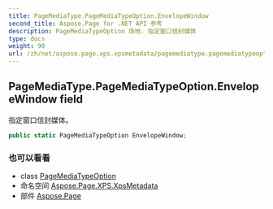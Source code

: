 ```yaml
---
title: PageMediaType.PageMediaTypeOption.EnvelopeWindow
second_title: Aspose.Page for .NET API 参考
description: PageMediaTypeOption 场地. 指定窗口信封媒体
type: docs
weight: 90
url: /zh/net/aspose.page.xps.xpsmetadata/pagemediatype.pagemediatypeoption/envelopewindow/
---
```

## PageMediaType.PageMediaTypeOption.EnvelopeWindow field

指定窗口信封媒体。

```csharp
public static PageMediaTypeOption EnvelopeWindow;
```

### 也可以看看

* class [PageMediaTypeOption](../)
* 命名空间 [Aspose.Page.XPS.XpsMetadata](../../pagemediatype.pagemediatypeoption/)
* 部件 [Aspose.Page](../../../)


